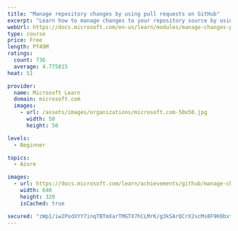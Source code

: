 ```yaml
---
title: "Manage repository changes by using pull requests on GitHub"
excerpt: "Learn how to manage changes to your repository source by using pull requests."
webUrl: https://docs.microsoft.com/en-us/learn/modules/manage-changes-pull-requests-github/
type: course
price: Free
length: PT49M
ratings:
  count: 736
  average: 4.775815
heat: 51

provider:
  name: Microsoft Learn
  domain: microsoft.com
  images:
    - url: /assets/images/organizations/microsoft.com-50x50.jpg
      width: 50
      height: 50

levels:
  - Beginner

topics:
  - Azure

images:
  - url: https://docs.microsoft.com/learn/achievements/github/manage-changes-pull-requests-github-social.png
    width: 640
    height: 320
    isCached: true

secured: "zWp1/iw2PodXYY7inqTBTmXarTMGTX7hCLMrK/g3kSArQCrX2scMs8F9K0bxt40vB82v7XE9DUYxEn/dxDLrvQh+EyADKB0xZs8ebduuPJ2uqbE2ODkPaqA1+AnePsm7V1PKgIQnZVZnMXIdUboKpSLTUp2wncw6ugvD5HdH2/t60hT5O+79Z6ZcvgsPsmixymVbr1zbo2q2NW+bfG2sJsz8t4506M7gOzSNRNt9SPo7duCueF3CANZ/68desPj16QiWn9Q2AK52lL2JqensS227UumorTsBXiMNQvD/iQT+CNQbqpCdxuA0fpjgDNwsYHF/GqHKVggCi0uRvKwzNwuRdkYBtF+K0W3ue9yqG2NNVQhD3Ds+beLxbNJePOnq/9KxxrjYh2r6QOeorCWxuSFJSZVdFqf3BVKRPFM4o6E=;8PttstST9C+pxbnRRWnu1Q=="
---
```



